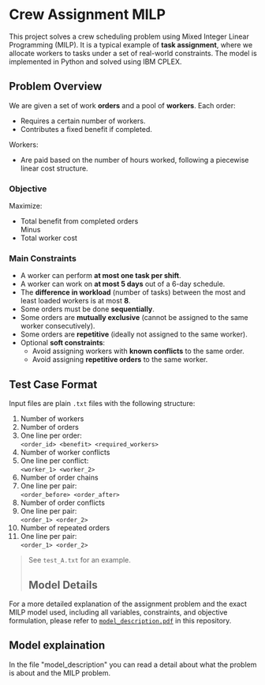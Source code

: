 # Crew Assignment MILP

This project solves a crew scheduling problem using Mixed Integer Linear Programming (MILP). It is a typical example of **task assignment**, where we allocate workers to tasks under a set of real-world constraints. The model is implemented in Python and solved using IBM CPLEX.

## Problem Overview

We are given a set of work **orders** and a pool of **workers**. Each order:
- Requires a certain number of workers.
- Contributes a fixed benefit if completed.

Workers:
- Are paid based on the number of hours worked, following a piecewise linear cost structure.

### Objective

Maximize:
- Total benefit from completed orders  
Minus  
- Total worker cost

### Main Constraints

- A worker can perform **at most one task per shift**.
- A worker can work on **at most 5 days** out of a 6-day schedule.
- The **difference in workload** (number of tasks) between the most and least loaded workers is at most **8**.
- Some orders must be done **sequentially**.
- Some orders are **mutually exclusive** (cannot be assigned to the same worker consecutively).
- Some orders are **repetitive** (ideally not assigned to the same worker).
- Optional **soft constraints**:
  - Avoid assigning workers with **known conflicts** to the same order.
  - Avoid assigning **repetitive orders** to the same worker.

## Test Case Format

Input files are plain `.txt` files with the following structure:

1. Number of workers  
2. Number of orders  
3. One line per order:  
   `<order_id> <benefit> <required_workers>`  
4. Number of worker conflicts  
5. One line per conflict:  
   `<worker_1> <worker_2>`  
6. Number of order chains  
7. One line per pair:  
   `<order_before> <order_after>`  
8. Number of order conflicts  
9. One line per pair:  
   `<order_1> <order_2>`  
10. Number of repeated orders  
11. One line per pair:  
   `<order_1> <order_2>`

>  See `test_A.txt` for an example.
>
> ## Model Details

For a more detailed explanation of the assignment problem and the exact MILP model used, including all variables, constraints, and objective formulation, please refer to [`model_description.pdf`](./model_description.pdf) in this repository.



## Model explaination
In the file "model_description" you can read a detail about what the problem is about and the MILP problem.



